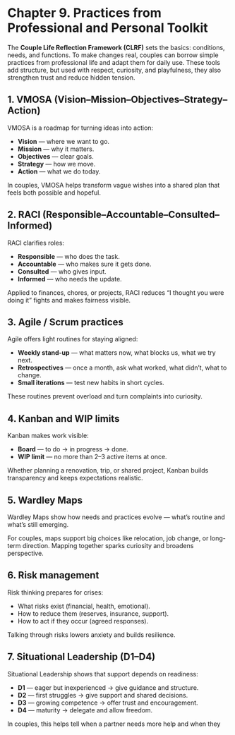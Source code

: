 # Chapter 9. Practices from Professional and Personal Toolkit

The **Couple Life Reflection Framework (CLRF)** sets the basics: conditions, needs, and functions. To make changes real, couples can borrow simple practices from professional life and adapt them for daily use. These tools add structure, but used with respect, curiosity, and playfulness, they also strengthen trust and reduce hidden tension.

## 1. VMOSA (Vision–Mission–Objectives–Strategy–Action)

VMOSA is a roadmap for turning ideas into action:

- **Vision** — where we want to go.
- **Mission** — why it matters.
- **Objectives** — clear goals.
- **Strategy** — how we move.
- **Action** — what we do today.

In couples, VMOSA helps transform vague wishes into a shared plan that feels both possible and hopeful.

## 2. RACI (Responsible–Accountable–Consulted–Informed)

RACI clarifies roles:

- **Responsible** — who does the task.
- **Accountable** — who makes sure it gets done.
- **Consulted** — who gives input.
- **Informed** — who needs the update.

Applied to finances, chores, or projects, RACI reduces “I thought you were doing it” fights and makes fairness visible.

## 3. Agile / Scrum practices

Agile offers light routines for staying aligned:

- **Weekly stand-up** — what matters now, what blocks us, what we try next.
- **Retrospectives** — once a month, ask what worked, what didn’t, what to change.
- **Small iterations** — test new habits in short cycles.

These routines prevent overload and turn complaints into curiosity.

## 4. Kanban and WIP limits

Kanban makes work visible:

- **Board** — to do → in progress → done.
- **WIP limit** — no more than 2–3 active items at once.

Whether planning a renovation, trip, or shared project, Kanban builds transparency and keeps expectations realistic.

## 5. Wardley Maps

Wardley Maps show how needs and practices evolve — what’s routine and what’s still emerging.

For couples, maps support big choices like relocation, job change, or long-term direction. Mapping together sparks curiosity and broadens perspective.

## 6. Risk management

Risk thinking prepares for crises:

- What risks exist (financial, health, emotional).
- How to reduce them (reserves, insurance, support).
- How to act if they occur (agreed responses).

Talking through risks lowers anxiety and builds resilience.

## 7. Situational Leadership (D1–D4)

Situational Leadership shows that support depends on readiness:

- **D1** — eager but inexperienced → give guidance and structure.
- **D2** — first struggles → give support and shared decisions.
- **D3** — growing competence → offer trust and encouragement.
- **D4** — maturity → delegate and allow freedom.

In couples, this helps tell when a partner needs more help and when they
